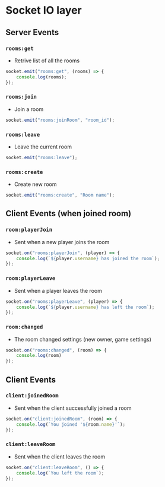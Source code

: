 # Socket IO layer

## Server Events

### `rooms:get` 
* Retrive list of all the rooms
```javascript
socket.emit("rooms:get", (rooms) => {
    console.log(rooms);
});
```

### `rooms:join` 
* Join a room
```javascript
socket.emit("rooms:joinRoom", "room_id");
```

### `rooms:leave` 
* Leave the current room
```javascript
socket.emit("rooms:leave");
```

### `rooms:create` 
* Create new room
```javascript
socket.emit("rooms:create", "Room name");
```

## Client Events (when joined room)

### `room:playerJoin` 
* Sent when a new player joins the room
```javascript
socket.on("rooms:playerJoin", (player) => {
    console.log(`${player.username} has joined the room`);
});
```

### `room:playerLeave` 
* Sent when a player leaves the room
```javascript
socket.on("rooms:playerLeave", (player) => {
    console.log(`${player.username} has left the room`);
});
```

### `room:changed` 
* The room changed settings (new owner, game settings)
```javascript
socket.on("rooms:changed", (room) => {
    console.log(room)
});
```

## Client Events
### `client:joinedRoom` 
* Sent when the client successfully joined a room
```javascript
socket.on("client:joinedRoom", (room) => {
    console.log(`You joined '${room.name}'`);
});
```

### `client:leaveRoom` 
* Sent when the client leaves the room
```javascript
socket.on("client:leaveRoom", () => {
    console.log(`You left the room`);
});
```